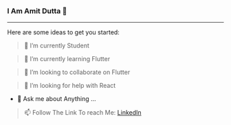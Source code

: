 ### I Am Amit Dutta 🧑‍
___

Here are some ideas to get you started:

> 🔭 I’m currently Student

> 🌱 I’m currently learning Flutter

> 👯 I’m looking to collaborate on Flutter

> 🤔 I’m looking for help with React

- 💬 Ask me about Anything ...

> 📫 Follow The Link To reach Me: <a href="https://www.linkedin.com/in/amit-dutta-a6996315a/" >LinkedIn</a>



